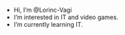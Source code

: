- Hi, I’m @Lorinc-Vagi
- I’m interested in IT and video games.
- I’m currently learning IT.

<!---
Lorinc-Vagi/Lorinc-Vagi is a ✨ special ✨ repository because its `README.md` (this file) appears on your GitHub profile.
You can click the Preview link to take a look at your changes.
--->
